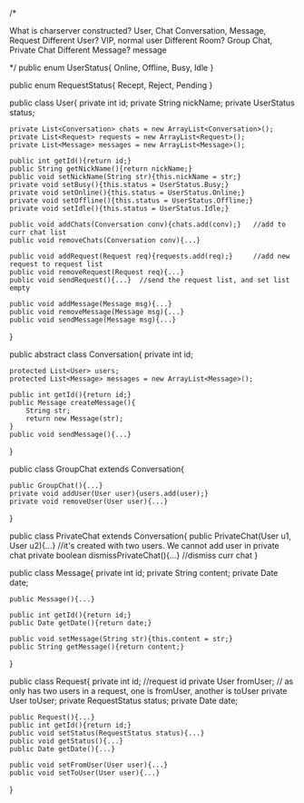 /*


What is charserver constructed? User, Chat Conversation, Message, Request
Different User? VIP, normal user
Different Room? Group Chat, Private Chat
Different Message? message


*/
public enum UserStatus{
    Online, Offline, Busy, Idle
}

public enum RequestStatus{
    Recept, Reject, Pending
}

public class User{
    private int id;
    private String nickName;
    private UserStatus status;

    private List<Conversation> chats = new ArrayList<Conversation>();
    private List<Request> requests = new ArrayList<Request>();
    private List<Message> messages = new ArrayList<Message>();

    public int getId(){return id;}
    public String getNickName(){return nickName;}
    public void setNickName(String str){this.nickName = str;}
    private void setBusy(){this.status = UserStatus.Busy;}
    private void setOnline(){this.status = UserStatus.Online;}
    private void setOffline(){this.status = UserStatus.Offline;}
    private void setIdle(){this.status = UserStatus.Idle;}

    public void addChats(Conversation conv){chats.add(conv);}   //add to curr chat list
    public void removeChats(Conversation conv){...}

    public void addRequest(Request req){requests.add(req);}     //add new request to request list
    public void removeRequest(Request req){...}
    public void sendRequest(){...}  //send the request list, and set list empty

    public void addMessage(Message msg){...}
    public void removeMessage(Message msg){...}
    public void sendMessage(Message msg){...}
}

public abstract class Conversation{
    private int id;

    protected List<User> users;
    protected List<Message> messages = new ArrayList<Message>();

    public int getId(){return id;}
    public Message createMessage(){
        String str;
        return new Message(str);
    }
    public void sendMessage(){...}
}

public class GroupChat extends Conversation{
    
    public GroupChat(){...}
    private void addUser(User user){users.add(user);}
    private void removeUser(User user){...}
}

public class PrivateChat extends Conversation{
    public PrivateChat(User u1, User u2){...}       //it's created with two users. We cannot add user in private chat
    private boolean dismissPrivateChat(){...}       //dismiss curr chat
}

public class Message{
    private int id;
    private String content;
    private Date date;

    public Message(){...}

    public int getId(){return id;}
    public Date getDate(){return date;}

    public void setMessage(String str){this.content = str;}
    public String getMessage(){return content;}

}

public class Request{
    private int id; //request id
    private User fromUser;  // as only has two users in a request, one is fromUser, another is toUser
    private User toUser;
    private RequestStatus status;
    private Date date;

    public Request(){...}
    public int getId(){return id;}
    public void setStatus(RequestStatus status){...}
    public void getStatus(){...}
    public Date getDate(){...}
    
    public void setFromUser(User user){...}
    public void setToUser(User user){...}
}

